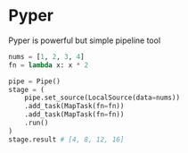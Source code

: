# Pyper
Pyper is powerful but simple pipeline tool 
```python 
nums = [1, 2, 3, 4]
fn = lambda x: x * 2

pipe = Pipe()
stage = (
    pipe.set_source(LocalSource(data=nums))
    .add_task(MapTask(fn=fn))
    .add_task(MapTask(fn=fn))
    .run()
)
stage.result # [4, 8, 12, 16] 
```